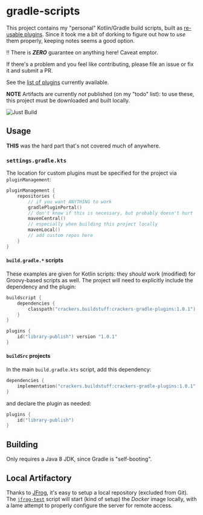 # gradle-scripts

This project contains my "personal" Kotlin/Gradle build scripts, built as [re-usable plugins](https://docs.gradle.org/current/userguide/custom_plugins.html#sec:precompiled_plugins). Since it took me a bit of dorking to figure out how to _use_ them properly, keeping notes seems a good option.

:bangbang: There is **_ZERO_** guarantee on anything here! Caveat emptor.

If there's a problem and you feel like contributing, please file an issue or fix it and submit a PR.

See the [list of plugins](./Plugin%20List.md) currently available.

**NOTE** Artifacts are currently _not_ published (on my "todo" list): to use these, this project must be downloaded and
built locally.

![Just Build](https://github.com/EAGrahamJr/gradle-scripts/actions/workflows/build.yaml/badge.svg)

## Usage

**THIS** was the hard part that's not covered much of anywhere.

### `settings.gradle.kts`

The location for custom plugins must be specified for the project via `pluginManagement`:

```kotlin
pluginManagement {
    repositories {
        // if you want ANYTHING to work
        gradlePluginPortal()
        // don't know if this is necessary, but probably doesn't hurt
        mavenCentral()
        // especially when building this project locally
        mavenLocal()
        // add custom repos here
    }
}
```

#### `build.gradle.*` scripts

These examples are given for Kotlin scripts: they _should_ work (modified) for Groovy-based scripts as well. The project
will need to explicitly include the dependency and the plugin:

```kotlin
buildscript {
    dependencies {
        classpath("crackers.buildstuff:crackers-gradle-plugins:1.0.1")
    }
}

plugins {
    id("library-publish") version "1.0.1"
}
```

#### `buildSrc` projects

In the main `build.gradle.kts` script, add this dependency:

```kotlin
dependencies {
    implementation("crackers.buildstuff:crackers-gradle-plugins:1.0.1")
}
```

and declare the plugin as needed:

```kotlin
plugins {
    id("library-publish")
}
```

## Building

Only requires a Java 8 JDK, since Gradle is "self-booting".

## Local Artifactory

Thanks to [JFrog](https://jfrog.com/community/open-source/), it's easy to setup a local repository (excluded from Git).
The [`jfrog-test`](jfrog-test.sh) script will start (kind of setup) the _Docker_ image locally, with a lame attempt to
properly configure the server for remote access.
